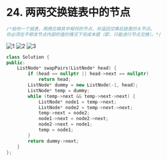 # 24. 两两交换链表中的节点
```c++
/*给你一个链表，两两交换其中相邻的节点，并返回交换后链表的头节点。
你必须在不修改节点内部的值的情况下完成本题（即，只能进行节点交换）。*/
```
![1](https://github.com/user-attachments/assets/560f0bba-020f-447e-ae1e-71fef5688cc1)
![2](https://github.com/user-attachments/assets/406fb62f-60f8-42f7-ba66-d1b9f07307bc)
![3](https://github.com/user-attachments/assets/71e17c74-c108-4043-87cb-a1ddf8500c36)
```c++
class Solution {
public:
    ListNode* swapPairs(ListNode* head) {
        if (head == nullptr || head->next == nullptr)
            return head;
        ListNode* dummy = new ListNode(-1, head);
        ListNode* temp = dummy;
        while (temp->next && temp->next->next) {
            ListNode* node1 = temp->next;
            ListNode* node2 = temp->next->next;
            temp->next = node2;
            node1->next = node2->next;
            node2->next = node1;
            temp = node1;
        }
        return dummy->next;
    }
};
```
